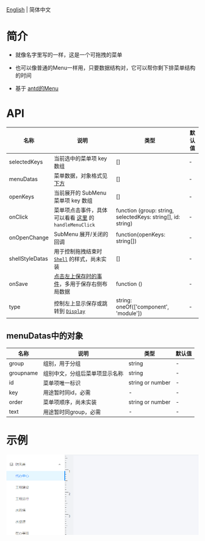 [English](./README.md) | 简体中文

# 简介

- 就像名字里写的一样，这是一个可拖拽的菜单

- 也可以像普通的Menu一样用，只要数据结构对，它可以帮你剩下排菜单结构的时间

- 基于 [antd的Menu](https://ant.design/components/menu-cn/)
  
# API  

| 名称 | 说明 | 类型 | 默认值 |
| --- | --- | --- | --- |
| selectedKeys | 当前选中的菜单项 key 数组 | [] | - |
| menuDatas | 菜单数据，对象格式见[下方](#menuDatas中的对象) | [] | - |
| openKeys | 当前展开的 SubMenu 菜单项 key 数组 | [] | - |
| onClick | 菜单项点击事件，具体可以看看 [这里](../../modules/ModuleEdit/index.js) 的 `handleMenuClick` | function (group: string, selectedKeys: string[], id: string) | - |
| onOpenChange | SubMenu 展开/关闭的回调 | function(openKeys: string[]) | - |
| shellStyleDatas | 用于控制拖拽结束时 [`Shell`](../Shell/index.js) 的样式，尚未实装 | [] | - |
| onSave | [点击左上保存时的事件](../../modules/ComponentEdit/index.js)，多用于保存右侧布局数据 | function () | - |
| type | 控制左上显示保存或跳转到 [`Display`](../../modules/Display/index.js) | string: oneOf(['component', 'module']) | - |
  
## menuDatas中的对象

| 名称 | 说明 | 类型 | 默认值 |
| --- | --- | --- | --- |
| group | 组别，用于分组 | string | - |
| groupname | 组别中文，分组后菜单项显示名称 | string | - |
| id | 菜单项唯一标识 | string or number | - |
| key | 用途暂时同id，必需 | - | - |
| order | 菜单项顺序，尚未实装 | string or number | - |
| text | 用途暂时同group，必需 | - | - |

# 示例

![img](../../../docs/img/DraggableMenu.gif)